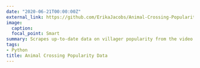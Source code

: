 ```yaml
---
date: "2020-06-21T00:00:00Z"
external_link: https://github.com/ErikaJacobs/Animal-Crossing-Popularity-Data
image:
  caption: 
  focal_point: Smart
summary: Scrapes up-to-date data on villager popularity from the video game **Animal Crossing: New Horizons** automatically using Airflow.
tags:
- Python
title: Animal Crossing Popularity Data
---
```

